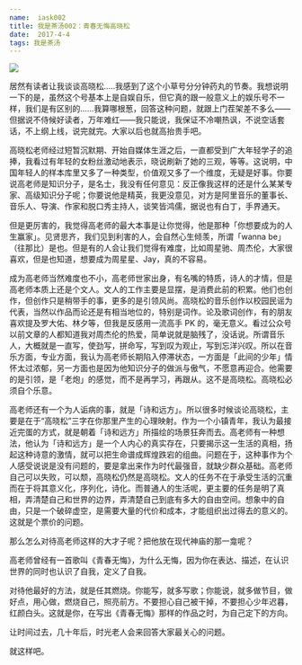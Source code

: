 ```yaml
---
name:  iask002
title: 我是茶汤002：青春无悔高晓松
date:  2017-4-4
tags: 我是茶汤
---
```

<!-- more -->
![](/cnblog/uploads/iask002.jpg)

居然有读者让我谈谈高晓松.....我感到了这个小草号分分钟药丸的节奏。我想说明一下的是，虽然这个号基本上是自娱自乐，但它真的跟一般意义上的娱乐号不一样，我们是有区别的......我算哪根葱，回答这种问题，就跟上门茬架差不多么——但据说不侍候好读者，万年难红——我只能说，我保证不冷嘲热讽，不说空话套话，不上纲上线，说完就完。大家以后也就高抬贵手吧。

高晓松老师经过短暂沉默期、开始自媒体生涯之后，一直都受到广大年轻学子的追捧，我看过有年轻的女粉丝激动地表示，晓说刷新了她的三观，等等。这说明，中国年轻人的样本库里又多了一种类型，价值观又多了一个维度，无疑是好事。你要说高老师是知识分子，是名士，我没有任何意见：反正像我这样的还是什么某某专家、高级知识分子呢；你要说他是精英，我更没意见，对方是阿里音乐的董事长、音乐人、导演、作家和脱口秀主持人，谈笑皆鸿儒，据说也有白丁，手界通天。

但是更厉害的，我觉得高老师的最大本事是让你觉得，他是那种「你想要成为的人生赢家」。见贤思齐，我们见到利害的人，会自然心生倾羡，所谓「wanna be」（往那比）是也。但是有的人会让我们觉得有难度，比如周星驰、周杰伦，大家很喜欢，但是也知道，想要成为周星星、Jay，真的不容易。

成为高老师当然难度也不小，高老师世家出身，有名嘴的特质，诗人的才情，但是高老师本质上还是个文人。文人的工作主要是显摆，是消费此前的积累。他们也创作，但创作只是稍带手的事，更多的是引领风尚。高晓松的音乐创作以校园民谣为代表，当然以作品而论还是有相当地位的，特别是词作。论及歌词创作，有的朋友喜欢提及罗大佑、林夕等，但我是反感用一流高手 PK 的，毫无意义。看过公众号以前文章的人都知道我对周杰伦的热爱，简单说就是脑残了，没话说。所谓音乐人，大概就是一直写，使劲写，拼命写，写到叹为观止，写到忘洋兴叹。所以在音乐方面，专业方面，我认为高老师长期陷入停滞状态，一方面是「此间的少年」情怀太过浓郁，另一方面也是因为他知识分子的做派与傲气，不愿意再迎合。他需要的是引领，是「老炮」的感觉，而不是再学习，再跟从。这不是高晓松。高晓松必须自个乐意。

高老师还有一个为人诟病的事，就是「诗和远方」。所以很多时候谈论高晓松，主要是在于“高晓松”三字在你那里产生的心理映射。作为一个小镇青年，我认为最接近完蛋的方式，就是朝着「诗和远方」所描绘的场景狂奔而去。高老师有一种想法，他认为「诗和远方」是一个人内心的真实存在，只要揭示这一生活的真相，扬起这种诗意的激情，就可以把生命谱成辉煌跌宕的组曲。问题在于，这种事作为个人感受说说是没有问题的，要是拿出来作为时代最强音，就缺少群众基础。高老师自己可以失败，可以颓，高晓松仍然是高晓松。文人的任务不在于承受生活的沉重而在于将其意义化，序列化，诗化。而普通人的生活呢，更主要的任务是明了真相，弄清楚自己和世界的边界，弄清楚自己到底有多大的自由空间。想象中的自由，只是一个破碎虚空，是需要大量的代价和成本，才能组织出过得去的意义的。这就是个票价的问题。

那么怎么对待高老师这样的大才子呢？把他放在现代神庙的那一龛呢？

高老师曾经有一首歌叫《青春无悔》，为什么无悔，因为你在表达、描述，在认识世界的同时也认识了自我，定义了自我。

对待他最好的方法，就是任其燃烧。你能写，就多写歌；你能说，就多做节目，做好点，用心做，燃烧自己，照亮前方。不要担心自己被干掉，不要担心少年迟暮，红颜白头。这就是你，在写出《青春无悔》那样的作品之时，为自己定下的方向。

让时间过去，几十年后，时光老人会来回答大家最关心的问题。

就这样吧。